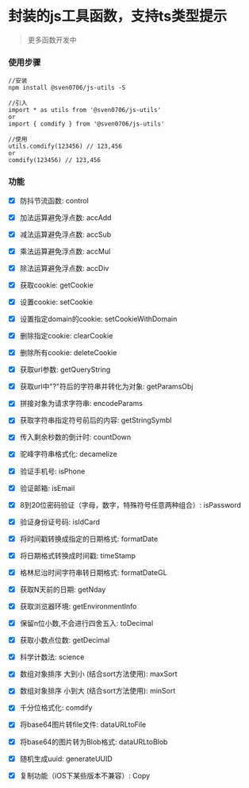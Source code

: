 # 封装的js工具函数，支持ts类型提示
>更多函数开发中

### 使用步骤
```
//安装
npm install @sven0706/js-utils -S

//引入
import * as utils from '@sven0706/js-utils'
or
import { comdify } from '@sven0706/js-utils'

//使用
utils.comdify(123456) // 123,456
or
comdify(123456) // 123,456
```

### 功能
- [x] 防抖节流函数: control
- [x] 加法运算避免浮点数: accAdd
- [x] 减法运算避免浮点数: accSub
- [x] 乘法运算避免浮点数: accMul
- [x] 除法运算避免浮点数: accDiv
- [x] 获取cookie: getCookie
- [x] 设置cookie: setCookie
- [x] 设置指定domain的cookie: setCookieWithDomain
- [x] 删除指定cookie: clearCookie
- [x] 删除所有cookie: deleteCookie
- [x] 获取url参数: getQueryString
- [x] 获取url中"?"符后的字符串并转化为对象: getParamsObj
- [x] 拼接对象为请求字符串: encodeParams
- [x] 获取字符串指定符号前后的内容: getStringSymbl
- [x] 传入剩余秒数的倒计时: countDown
- [x] 驼峰字符串格式化: decamelize
- [x] 验证手机号: isPhone
- [x] 验证邮箱: isEmail
- [x] 8到20位密码验证（字母，数字，特殊符号任意两种组合）: isPassword
- [x] 验证身份证号码: isIdCard
- [x] 将时间戳转换成指定的日期格式: formatDate
- [x] 将日期格式转换成时间戳: timeStamp
- [x] 格林尼治时间字符串转日期格式: formatDateGL
- [x] 获取N天前的日期: getNday
- [x] 获取浏览器环境: getEnvironmentInfo
- [x] 保留n位小数,不会进行四舍五入: toDecimal
- [x] 获取小数点位数: getDecimal
- [x] 科学计数法: science
- [x] 数组对象排序 大到小 (结合sort方法使用): maxSort
- [x] 数组对象排序 小到大 (结合sort方法使用): minSort
- [x] 千分位格式化: comdify
- [x] 将base64图片转file文件: dataURLtoFile
- [x] 将base64的图片转为Blob格式: dataURLtoBlob
- [x] 随机生成uuid: generateUUID
- [x] 复制功能（iOS下某些版本不兼容）: Copy

